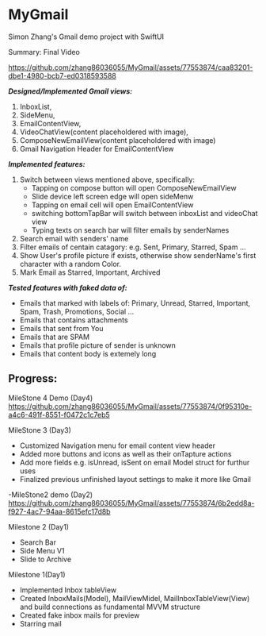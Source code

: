 # MyGmail

Simon Zhang's Gmail demo project with SwiftUI

Summary:
Final Video

https://github.com/zhang86036055/MyGmail/assets/77553874/caa83201-dbe1-4980-bcb7-ed0318593588



***Designed/Implemented Gmail views:***
1. InboxList, 
2. SideMenu, 
3. EmailContentView, 
4. VideoChatView(content placeholdered with image), 
5. ComposeNewEmailView(content placeholdered with image)
6. Gmail Navigation Header for EmailContentView


***Implemented features:***
1. Switch between views mentioned above, specifically:
     * Tapping on compose button will open ComposeNewEmailView
     * Slide device left screen edge will open sideMenw
     * Tapping on email cell will open EmailContentView
     * switching bottomTapBar will switch between inboxList and videoChat view
     * Typing texts on search bar will filter emails by senderNames
2. Search email with senders' name
3. Filter emails of centain catagory: e.g. Sent, Primary, Starred, Spam ...
4. Show User's profile picture if exists, otherwise show senderName's first character with a random Color.
5. Mark Email as Starred, Important, Archived

***Tested features with faked data of:***
- Emails that marked with labels of: Primary, Unread, Starred, Important, Spam, Trash, Promotions, Social ...
- Emails that contains attachments
- Emails that sent from You
- Emails that are SPAM
- Emails that profile picture of sender is unknown
- Emails that content body is extemely long



Progress:
--------------------------------------------------------------------

MileStone 4 Demo (Day4)
https://github.com/zhang86036055/MyGmail/assets/77553874/0f95310e-a4c6-491f-8551-f0472c1c7eb5

MileStone 3 (Day3)
- Customized Navigation menu for email content view header
- Added more buttons and icons as well as their onTapture actions 
- Add more fields e.g. isUnread, isSent on email Model struct for furthur uses
- Finalized previous unfinished layout settings to make it more like Gmail

-MileStone2 demo (Day2)
https://github.com/zhang86036055/MyGmail/assets/77553874/6b2edd8a-f927-4ac7-94aa-8615efc17d8b

Milestone 2 (Day1)
- Search Bar
- Side Menu V1
- Slide to Archive

Milestone 1(Day1)
- Implemented Inbox tableView
- Created InboxMails(Model), MailViewMidel, MailInboxTableView(View) and build connections as fundamental MVVM structure
- Created fake inbox mails for preview
- Starring mail

